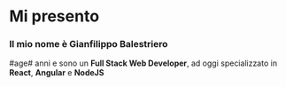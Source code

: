 # Mi presento

### Il mio nome è Gianfilippo Balestriero

#age# anni e sono un **Full Stack Web Developer**, ad oggi specializzato in **React**, **Angular** e **NodeJS**
